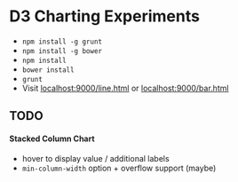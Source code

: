 D3 Charting Experiments
============================

- `npm install -g grunt`
- `npm install -g bower`
- `npm install`
- `bower install`
- `grunt`
- Visit [localhost:9000/line.html](localhost:9000/line.html) or [localhost:9000/bar.html](localhost:9000/bar.html)


## TODO

#### Stacked Column Chart
- hover to display value / additional labels
- `min-column-width` option + overflow support (maybe)

